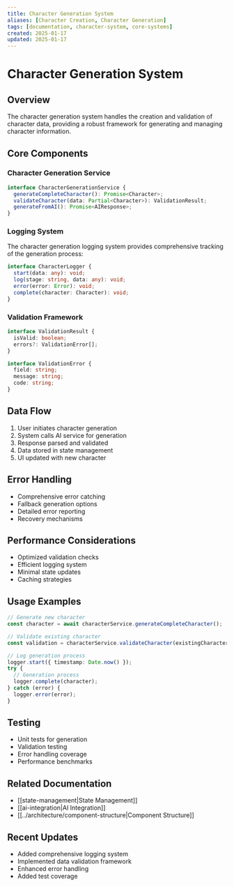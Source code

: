 ```yaml
---
title: Character Generation System
aliases: [Character Creation, Character Generation]
tags: [documentation, character-system, core-systems]
created: 2025-01-17
updated: 2025-01-17
---
```


# Character Generation System

## Overview
The character generation system handles the creation and validation of character data, providing a robust framework for generating and managing character information.

## Core Components

### Character Generation Service
```typescript
interface CharacterGenerationService {
  generateCompleteCharacter(): Promise<Character>;
  validateCharacter(data: Partial<Character>): ValidationResult;
  generateFromAI(): Promise<AIResponse>;
}
```

### Logging System
The character generation logging system provides comprehensive tracking of the generation process:

```typescript
interface CharacterLogger {
  start(data: any): void;
  log(stage: string, data: any): void;
  error(error: Error): void;
  complete(character: Character): void;
}
```

### Validation Framework
```typescript
interface ValidationResult {
  isValid: boolean;
  errors?: ValidationError[];
}

interface ValidationError {
  field: string;
  message: string;
  code: string;
}
```

## Data Flow
1. User initiates character generation
2. System calls AI service for generation
3. Response parsed and validated
4. Data stored in state management
5. UI updated with new character

## Error Handling
- Comprehensive error catching
- Fallback generation options
- Detailed error reporting
- Recovery mechanisms

## Performance Considerations
- Optimized validation checks
- Efficient logging system
- Minimal state updates
- Caching strategies

## Usage Examples
```typescript
// Generate new character
const character = await characterService.generateCompleteCharacter();

// Validate existing character
const validation = characterService.validateCharacter(existingCharacter);

// Log generation process
logger.start({ timestamp: Date.now() });
try {
  // Generation process
  logger.complete(character);
} catch (error) {
  logger.error(error);
}
```

## Testing
- Unit tests for generation
- Validation testing
- Error handling coverage
- Performance benchmarks

## Related Documentation
- [[state-management|State Management]]
- [[ai-integration|AI Integration]]
- [[../architecture/component-structure|Component Structure]]

## Recent Updates
- Added comprehensive logging system
- Implemented data validation framework
- Enhanced error handling
- Added test coverage